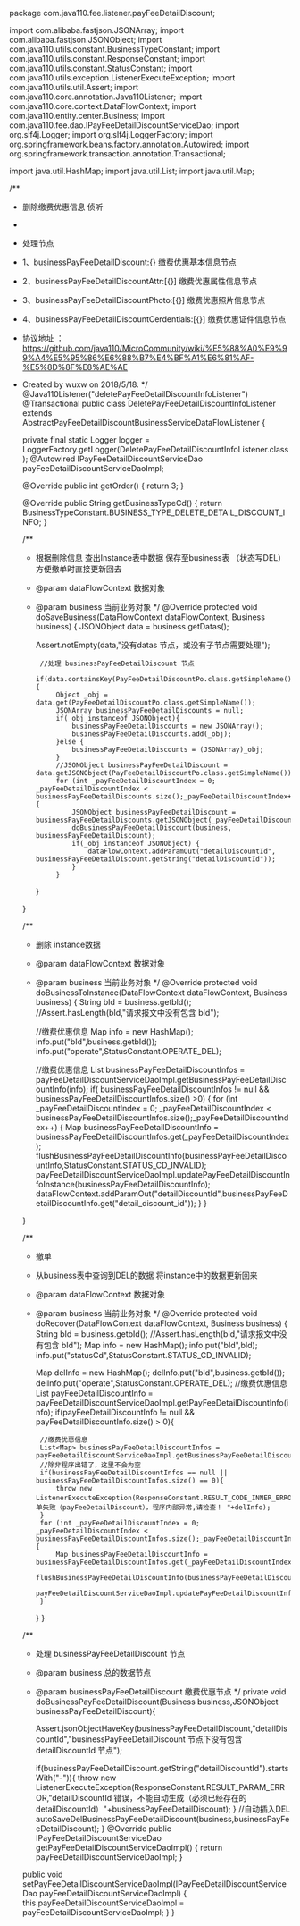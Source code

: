 package com.java110.fee.listener.payFeeDetailDiscount;

import com.alibaba.fastjson.JSONArray;
import com.alibaba.fastjson.JSONObject;
import com.java110.utils.constant.BusinessTypeConstant;
import com.java110.utils.constant.ResponseConstant;
import com.java110.utils.constant.StatusConstant;
import com.java110.utils.exception.ListenerExecuteException;
import com.java110.utils.util.Assert;
import com.java110.core.annotation.Java110Listener;
import com.java110.core.context.DataFlowContext;
import com.java110.entity.center.Business;
import com.java110.fee.dao.IPayFeeDetailDiscountServiceDao;
import org.slf4j.Logger;
import org.slf4j.LoggerFactory;
import org.springframework.beans.factory.annotation.Autowired;
import org.springframework.transaction.annotation.Transactional;

import java.util.HashMap;
import java.util.List;
import java.util.Map;

/**
 * 删除缴费优惠信息 侦听
 *
 * 处理节点
 * 1、businessPayFeeDetailDiscount:{} 缴费优惠基本信息节点
 * 2、businessPayFeeDetailDiscountAttr:[{}] 缴费优惠属性信息节点
 * 3、businessPayFeeDetailDiscountPhoto:[{}] 缴费优惠照片信息节点
 * 4、businessPayFeeDetailDiscountCerdentials:[{}] 缴费优惠证件信息节点
 * 协议地址 ：https://github.com/java110/MicroCommunity/wiki/%E5%88%A0%E9%99%A4%E5%95%86%E6%88%B7%E4%BF%A1%E6%81%AF-%E5%8D%8F%E8%AE%AE
 * Created by wuxw on 2018/5/18.
 */
@Java110Listener("deletePayFeeDetailDiscountInfoListener")
@Transactional
public class DeletePayFeeDetailDiscountInfoListener extends AbstractPayFeeDetailDiscountBusinessServiceDataFlowListener {

    private final static Logger logger = LoggerFactory.getLogger(DeletePayFeeDetailDiscountInfoListener.class);
    @Autowired
    IPayFeeDetailDiscountServiceDao payFeeDetailDiscountServiceDaoImpl;

    @Override
    public int getOrder() {
        return 3;
    }

    @Override
    public String getBusinessTypeCd() {
        return BusinessTypeConstant.BUSINESS_TYPE_DELETE_DETAIL_DISCOUNT_INFO;
    }

    /**
     * 根据删除信息 查出Instance表中数据 保存至business表 （状态写DEL） 方便撤单时直接更新回去
     * @param dataFlowContext 数据对象
     * @param business 当前业务对象
     */
    @Override
    protected void doSaveBusiness(DataFlowContext dataFlowContext, Business business) {
        JSONObject data = business.getDatas();

        Assert.notEmpty(data,"没有datas 节点，或没有子节点需要处理");

            //处理 businessPayFeeDetailDiscount 节点
            if(data.containsKey(PayFeeDetailDiscountPo.class.getSimpleName())){
                Object _obj = data.get(PayFeeDetailDiscountPo.class.getSimpleName());
                JSONArray businessPayFeeDetailDiscounts = null;
                if(_obj instanceof JSONObject){
                    businessPayFeeDetailDiscounts = new JSONArray();
                    businessPayFeeDetailDiscounts.add(_obj);
                }else {
                    businessPayFeeDetailDiscounts = (JSONArray)_obj;
                }
                //JSONObject businessPayFeeDetailDiscount = data.getJSONObject(PayFeeDetailDiscountPo.class.getSimpleName());
                for (int _payFeeDetailDiscountIndex = 0; _payFeeDetailDiscountIndex < businessPayFeeDetailDiscounts.size();_payFeeDetailDiscountIndex++) {
                    JSONObject businessPayFeeDetailDiscount = businessPayFeeDetailDiscounts.getJSONObject(_payFeeDetailDiscountIndex);
                    doBusinessPayFeeDetailDiscount(business, businessPayFeeDetailDiscount);
                    if(_obj instanceof JSONObject) {
                        dataFlowContext.addParamOut("detailDiscountId", businessPayFeeDetailDiscount.getString("detailDiscountId"));
                    }
                }

        }


    }

    /**
     * 删除 instance数据
     * @param dataFlowContext 数据对象
     * @param business 当前业务对象
     */
    @Override
    protected void doBusinessToInstance(DataFlowContext dataFlowContext, Business business) {
        String bId = business.getbId();
        //Assert.hasLength(bId,"请求报文中没有包含 bId");

        //缴费优惠信息
        Map info = new HashMap();
        info.put("bId",business.getbId());
        info.put("operate",StatusConstant.OPERATE_DEL);

        //缴费优惠信息
        List<Map> businessPayFeeDetailDiscountInfos = payFeeDetailDiscountServiceDaoImpl.getBusinessPayFeeDetailDiscountInfo(info);
        if( businessPayFeeDetailDiscountInfos != null && businessPayFeeDetailDiscountInfos.size() >0) {
            for (int _payFeeDetailDiscountIndex = 0; _payFeeDetailDiscountIndex < businessPayFeeDetailDiscountInfos.size();_payFeeDetailDiscountIndex++) {
                Map businessPayFeeDetailDiscountInfo = businessPayFeeDetailDiscountInfos.get(_payFeeDetailDiscountIndex);
                flushBusinessPayFeeDetailDiscountInfo(businessPayFeeDetailDiscountInfo,StatusConstant.STATUS_CD_INVALID);
                payFeeDetailDiscountServiceDaoImpl.updatePayFeeDetailDiscountInfoInstance(businessPayFeeDetailDiscountInfo);
                dataFlowContext.addParamOut("detailDiscountId",businessPayFeeDetailDiscountInfo.get("detail_discount_id"));
            }
        }

    }

    /**
     * 撤单
     * 从business表中查询到DEL的数据 将instance中的数据更新回来
     * @param dataFlowContext 数据对象
     * @param business 当前业务对象
     */
    @Override
    protected void doRecover(DataFlowContext dataFlowContext, Business business) {
        String bId = business.getbId();
        //Assert.hasLength(bId,"请求报文中没有包含 bId");
        Map info = new HashMap();
        info.put("bId",bId);
        info.put("statusCd",StatusConstant.STATUS_CD_INVALID);

        Map delInfo = new HashMap();
        delInfo.put("bId",business.getbId());
        delInfo.put("operate",StatusConstant.OPERATE_DEL);
        //缴费优惠信息
        List<Map> payFeeDetailDiscountInfo = payFeeDetailDiscountServiceDaoImpl.getPayFeeDetailDiscountInfo(info);
        if(payFeeDetailDiscountInfo != null && payFeeDetailDiscountInfo.size() > 0){

            //缴费优惠信息
            List<Map> businessPayFeeDetailDiscountInfos = payFeeDetailDiscountServiceDaoImpl.getBusinessPayFeeDetailDiscountInfo(delInfo);
            //除非程序出错了，这里不会为空
            if(businessPayFeeDetailDiscountInfos == null ||  businessPayFeeDetailDiscountInfos.size() == 0){
                throw new ListenerExecuteException(ResponseConstant.RESULT_CODE_INNER_ERROR,"撤单失败（payFeeDetailDiscount），程序内部异常,请检查！ "+delInfo);
            }
            for (int _payFeeDetailDiscountIndex = 0; _payFeeDetailDiscountIndex < businessPayFeeDetailDiscountInfos.size();_payFeeDetailDiscountIndex++) {
                Map businessPayFeeDetailDiscountInfo = businessPayFeeDetailDiscountInfos.get(_payFeeDetailDiscountIndex);
                flushBusinessPayFeeDetailDiscountInfo(businessPayFeeDetailDiscountInfo,StatusConstant.STATUS_CD_VALID);
                payFeeDetailDiscountServiceDaoImpl.updatePayFeeDetailDiscountInfoInstance(businessPayFeeDetailDiscountInfo);
            }
        }
    }



    /**
     * 处理 businessPayFeeDetailDiscount 节点
     * @param business 总的数据节点
     * @param businessPayFeeDetailDiscount 缴费优惠节点
     */
    private void doBusinessPayFeeDetailDiscount(Business business,JSONObject businessPayFeeDetailDiscount){

        Assert.jsonObjectHaveKey(businessPayFeeDetailDiscount,"detailDiscountId","businessPayFeeDetailDiscount 节点下没有包含 detailDiscountId 节点");

        if(businessPayFeeDetailDiscount.getString("detailDiscountId").startsWith("-")){
            throw new ListenerExecuteException(ResponseConstant.RESULT_PARAM_ERROR,"detailDiscountId 错误，不能自动生成（必须已经存在的detailDiscountId）"+businessPayFeeDetailDiscount);
        }
        //自动插入DEL
        autoSaveDelBusinessPayFeeDetailDiscount(business,businessPayFeeDetailDiscount);
    }
    @Override
    public IPayFeeDetailDiscountServiceDao getPayFeeDetailDiscountServiceDaoImpl() {
        return payFeeDetailDiscountServiceDaoImpl;
    }

    public void setPayFeeDetailDiscountServiceDaoImpl(IPayFeeDetailDiscountServiceDao payFeeDetailDiscountServiceDaoImpl) {
        this.payFeeDetailDiscountServiceDaoImpl = payFeeDetailDiscountServiceDaoImpl;
    }
}
